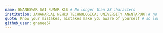 ```yaml
---
name: GNANESWAR SAI KUMAR KSS # No longer than 28 characters
institution: JAWAHARLAL NEHRU TECHNOLOGICAL UNIVERSITY ANANTAPUR🚩 # no longer than 58 characters
quote: Know your mistakes, mistakes make you aware of yourself # no longer than 100 characters, avoid using quotes(") to guarantee the format remains the same.
github_user: gnanee57
---
```

